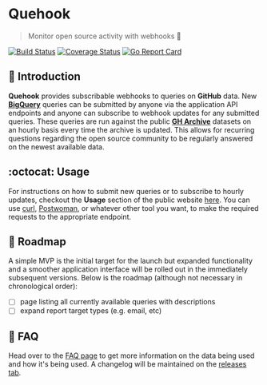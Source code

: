 # Quehook

> Monitor open source activity with webhooks :loudspeaker:

[![Build Status](https://travis-ci.org/forstmeier/quehook.svg?branch=master)](https://travis-ci.org/forstmeier/quehook) [![Coverage Status](https://coveralls.io/repos/github/forstmeier/quehook/badge.svg?branch=master)](https://coveralls.io/github/forstmeier/quehook?branch=master) [![Go Report Card](https://goreportcard.com/badge/github.com/forstmeier/quehook)](https://goreportcard.com/report/github.com/forstmeier/quehook)

## :beers: Introduction

**Quehook** provides subscribable webhooks to queries on **GitHub** data. New **[BigQuery](https://www.gharchive.org/#bigquery)** queries can be submitted by anyone via the application API endpoints and anyone can subscribe to webhook updates for any submitted queries. These queries are run against the public **[GH Archive](https://www.gharchive.org/)** datasets on an hourly basis every time the archive is updated. This allows for recurring questions regarding the open source community to be regularly answered on the newest available data.

## :octocat: Usage

For instructions on how to submit new queries or to subscribe to hourly updates, checkout the **Usage** section of the public website [here](https://forstmeier.github.io/quehook/). You can use [curl](https://curl.haxx.se/), [Postwoman](https://liyasthomas.github.io/postwoman/), or whatever other tool you want, to make the required requests to the appropriate endpoint.

## :round_pushpin: Roadmap

A simple MVP is the initial target for the launch but expanded functionality and a smoother application interface will be rolled out in the immediately subsequent versions. Below is the roadmap (although not necessary in chronological order):

- [ ] page listing all currently available queries with descriptions
- [ ] expand report target types (e.g. email, etc)

## :green_book: FAQ

Head over to the [FAQ page](https://forstmeier.github.io/quehook/faq) to get more information on the data being used and how it's being used. A changelog will be maintained on the [releases tab](https://github.com/forstmeier/quehook/releases).

